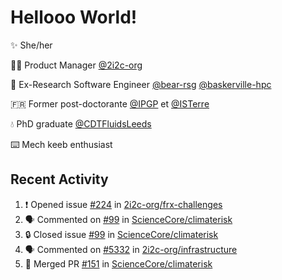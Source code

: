 # Hellooo World!

✨ She/her

👩‍💻 Product Manager [@2i2c-org](https://2i2c.org/)

🐻 Ex-Research Software Engineer [@bear-rsg](https://github.com/bear-rsg) [@baskerville-hpc](https://github.com/baskerville-hpc) 

🇫🇷 Former post-doctorante [@IPGP](https://github.com/IPGP) et [@ISTerre](https://www.isterre.fr/) 

💧 PhD graduate [@CDTFluidsLeeds](https://fluid-dynamics.leeds.ac.uk/) 

⌨️ Mech keeb enthusiast 

## Recent Activity 

<!--START_SECTION:activity-->
1. ❗ Opened issue [#224](https://github.com/2i2c-org/frx-challenges/issues/224) in [2i2c-org/frx-challenges](https://github.com/2i2c-org/frx-challenges)
2. 🗣 Commented on [#99](https://github.com/ScienceCore/climaterisk/issues/99#issuecomment-2604565957) in [ScienceCore/climaterisk](https://github.com/ScienceCore/climaterisk)
3. 🔒 Closed issue [#99](https://github.com/ScienceCore/climaterisk/issues/99) in [ScienceCore/climaterisk](https://github.com/ScienceCore/climaterisk)
4. 🗣 Commented on [#5332](https://github.com/2i2c-org/infrastructure/issues/5332#issuecomment-2604221661) in [2i2c-org/infrastructure](https://github.com/2i2c-org/infrastructure)
5. 🎉 Merged PR [#151](https://github.com/ScienceCore/climaterisk/pull/151) in [ScienceCore/climaterisk](https://github.com/ScienceCore/climaterisk)
<!--END_SECTION:activity-->
